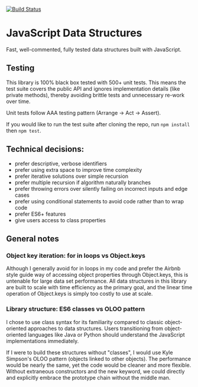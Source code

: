 [![Build Status](https://travis-ci.org/ganorberg/data-structures-javascript.svg?branch=master)](https://travis-ci.org/ganorberg/data-structures-javascript)

# JavaScript Data Structures

Fast, well-commented, fully tested data structures built with JavaScript.

## Testing

This library is 100% black box tested with 500+ unit tests. This means the test suite covers the public API and ignores implementation details (like private methods), thereby avoiding brittle tests and unnecessary re-work over time.

Unit tests follow AAA testing pattern (Arrange -> Act -> Assert).

If you would like to run the test suite after cloning the repo, run `npm install` then `npm test`.

## Technical decisions:
- prefer descriptive, verbose identifiers
- prefer using extra space to improve time complexity
- prefer iterative solutions over simple recursion
- prefer multiple recursion if algorithm naturally branches
- prefer throwing errors over silently failing on incorrect inputs and edge cases
- prefer using conditional statements to avoid code rather than to wrap code
- prefer ES6+ features
- give users access to class properties

## General notes

### Object key iteration: for in loops vs Object.keys

Although I generally avoid for in loops in my code and prefer the Airbnb style guide way of accessing object properties through Object.keys, this is untenable for large data set performance. All data structures in this library are built to scale with time efficiency as the primary goal, and the linear time operation of Object.keys is simply too costly to use at scale.

### Library structure: ES6 classes vs OLOO pattern

I chose to use class syntax for its familiarity compared to classic object-oriented approaches to data structures. Users transitioning from object-oriented languages like Java or Python should understand the JavaScript implementations immediately.

If I were to build these structures without "classes", I would use Kyle Simpson's OLOO pattern (objects linked to other objects). The performance would be nearly the same, yet the code would be cleaner and more flexible. Without extraneous constructors and the new keyword, we could directly and explicitly embrace the prototype chain without the middle man.